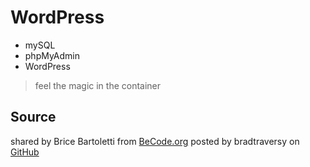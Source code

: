 # WordPress
- mySQL
- phpMyAdmin
- WordPress

> feel the magic in the container


## Source
shared by Brice Bartoletti from [BeCode.org](https://www.linkedin.com/in/brice-bartoletti/)
posted by bradtraversy on [GitHub](https://gist.github.com/bradtraversy/faa8de544c62eef3f31de406982f1d42)
